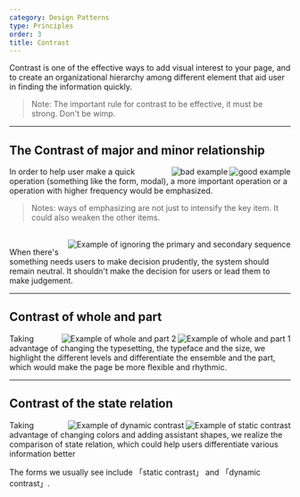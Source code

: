 ```yaml
---
category: Design Patterns
type: Principles
order: 3
title: Contrast
---
```


Contrast is one of the effective ways to add visual interest to your page, and to create an organizational hierarchy among different element that aid user in finding the information quickly.

> Note: The important rule for contrast to be effective, it must be strong. Don't be wimp.

---

## The Contrast of major and minor relationship

<img class="preview-img good" align="right" alt="good example" src="https://gw.alipayobjects.com/zos/rmsportal/DXDSNzVmrVwVRJCTyaTH.png">
<img class="preview-img bad" align="right" alt="bad example" src="https://gw.alipayobjects.com/zos/rmsportal/tMlELOuJrJrrYtTAbnlu.png">

In order to help user make a quick operation (something like the form, modal), a more important operation or a operation with higher frequency would be emphasized.

> Notes: ways of emphasizing are not just to intensify the key item. It could also weaken the other items.

<br>

<img class="preview-img" align="right" alt="Example of ignoring the primary and secondary sequence" description="Accept and Reject should use default button, for UI should not affect user's decision." src="https://gw.alipayobjects.com/zos/rmsportal/gniiMTPEHagxaelGBjAe.png">

When there's something needs users to make decision prudently, the system should remain neutral. It shouldn't make the decision for users or lead them to make judgement.

---

## Contrast of whole and part

<img class="preview-img" align="right" alt="Example of whole and part 1" src="https://gw.alipayobjects.com/zos/rmsportal/mGCufzQKHZvViwxAVPPY.png">

<img class="preview-img" align="right" alt="Example of whole and part 2" src="https://gw.alipayobjects.com/zos/rmsportal/vQrVvLzKbGXbZotcaMVg.png">

Taking advantage of changing the typesetting, the typeface and the size, we highlight the different levels and differentiate the ensemble and the part, which would make the page be more flexible and rhythmic.

---

## Contrast of the state relation

<img class="preview-img" align="right" alt="Example of static contrast" description="Points with various colors would be used to show different states. " src="https://gw.alipayobjects.com/zos/rmsportal/PMVYKxaLBApJFyXAxkHy.png">

<img class="preview-img" align="right" alt="Example of dynamic contrast" description="When the mouse doesn't be moved, this item and other items would show different visual effects obviously, which would influence the user's operation." src="https://gw.alipayobjects.com/zos/rmsportal/WXNjOhgQDMnNoieFrFMP.png">

Taking advantage of changing colors and adding assistant shapes, we realize the comparison of state relation, which could help users differentiate various information better

The forms we usually see include 「static contrast」 and 「dynamic contrast」.
